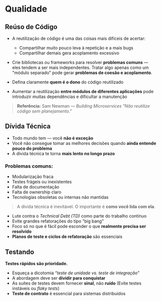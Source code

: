 # Qualidade

## Reúso de Código

* A reutilização de código é uma das coisas mais difíceis de acertar:

  * Compartilhar muito pouco leva à repetição e a mais bugs
  * Compartilhar demais gera acoplamento excessivo
* Crie bibliotecas ou frameworks para resolver **problemas comuns** — eles tendem a ser mais independentes.
  Tratar algo apenas como um "módulo separado" pode gerar **problemas de coesão e acoplamento**.
* Defina claramente **quem é o dono** do código reutilizado
* Aumentar a reutilização **entre módulos de diferentes aplicações** pode introduzir muitas dependências e dificultar a manutenção

> **Referência:** Sam Newman — *Building Microservices*
> *"Não reutilize código sem planejamento."*

## Dívida Técnica

* Todo mundo tem — você **não é exceção**
* Você não consegue tomar as melhores decisões quando **ainda entende pouco do problema**
* A dívida técnica te torna **mais lento no longo prazo**

### Problemas comuns:

* Modularização fraca
* Testes frágeis ou inexistentes
* Falta de documentação
* Falta de ownership claro
* Tecnologias obsoletas ou internas não mantidas

> A dívida técnica é inevitável. O importante é **como você lida com ela**.

* Lute contra o *Technical Debt (TD)* como parte do trabalho contínuo
* Evite grandes refatorações do tipo "big bang"
* Foco só no que é fácil pode esconder o que **realmente precisa ser resolvido**
* **Planos de teste e ciclos de refatoração** são essenciais

## Testando

**Testes rápidos são prioridade.**

* Esqueça a dicotomia *“teste de unidade vs. teste de integração”*
* A abordagem deve ser **dividir para conquistar**
* As suítes de testes devem fornecer **sinal**, não **ruído**
  (Evite testes instáveis ou *flaky tests*)
* **Teste de contrato** é essencial para sistemas distribuídos
